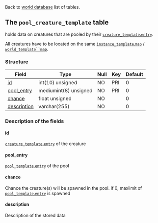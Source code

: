Back to [world database](https://github.com/cmangos/issues/wiki/Mangosdb_struct) list of tables.

## The `pool_creature_template` table

holds data on creatures that are pooled by their [`creature_template`.`entry`](Creature_template#entry).

All creatures have to be located on the same [`instance_template`.`map`](https://github.com/cmangos/issues/wiki/instance_template#map) / [`world_template``map`](https://github.com/cmangos/issues/wiki/world_template#map).

### Structure

| Field | Type | Null | Key | Default |
| --- | --- | --- | --- | --- |
|[id](pool_creature_template#id)|int(10) unsigned|NO|PRI|0|||
|[pool_entry](pool_creature_template#pool_entry)|mediumint(8) unsigned|NO|PRI|0|||
|[chance](pool_creature_template#chance)|float unsigned|NO||0|||
|[description](pool_creature_template#description)|varchar(255)|NO||0|||

### Description of the fields

#### id

[`creature_template`.`entry`](Creature_template#entry) of the creature

#### pool_entry

[`pool_template`.`entry`](pool_template#entry) of the pool

#### chance

Chance the creature(s) will be spawned in the pool. 
If 0, maxlimit of [`pool_template`.`entry`](pool_template#entry) is spawned

#### description

Description of the stored data